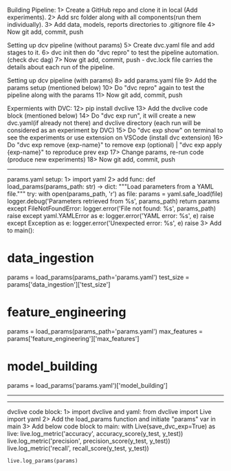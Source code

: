 Building Pipeline:
1> Create a GitHub repo and clone it in local (Add experiments).
2> Add src folder along with all components(run them individually).
3> Add data, models, reports directories to .gitignore file
4> Now git add, commit, push

Setting up dcv pipeline (without params)
5> Create dvc.yaml file and add stages to it.
6> dvc init then do "dvc repro" to test the pipeline automation. (check dvc dag)
7> Now git add, commit, push - dvc.lock file carries the details about each run of the pipeline.

Setting up dcv pipeline (with params)
8> add params.yaml file
9> Add the params setup (mentioned below)
10> Do "dvc repro" again to test the pipeline along with the params
11> Now git add, commit, push

Expermients with DVC:
12> pip install dvclive
13> Add the dvclive code block (mentioned below)
14> Do "dvc exp run", it will create a new dvc.yaml(if already not there) and dvclive directory (each run will be considered as an experiment by DVC)
15> Do "dvc exp show" on terminal to see the experiments or use extension on VSCode (install dvc extension)
16> Do "dvc exp remove {exp-name}" to remove exp (optional) | "dvc exp apply {exp-name}" to reproduce prev exp
17> Change params, re-run code (produce new experiments)
18> Now git add, commit, push










-------------------------------------------------------------------------------

params.yaml setup:
1> import yaml
2> add func:
def load_params(params_path: str) -> dict:
    """Load parameters from a YAML file."""
    try:
        with open(params_path, 'r') as file:
            params = yaml.safe_load(file)
        logger.debug('Parameters retrieved from %s', params_path)
        return params
    except FileNotFoundError:
        logger.error('File not found: %s', params_path)
        raise
    except yaml.YAMLError as e:
        logger.error('YAML error: %s', e)
        raise
    except Exception as e:
        logger.error('Unexpected error: %s', e)
        raise
3> Add to main():

# data_ingestion
params = load_params(params_path='params.yaml')
test_size = params['data_ingestion']['test_size']

# feature_engineering
params = load_params(params_path='params.yaml')
max_features = params['feature_engineering']['max_features']

# model_building
params = load_params('params.yaml')['model_building']

-------------------------------------------------------------------------------

-------------------------------------------------------------------------------

dvclive code block:
1> import dvclive and yaml:
from dvclive import Live
import yaml
2> Add the load_params function and initiate "params" var in main
3> Add below code block to main:
with Live(save_dvc_exp=True) as live:
    live.log_metric('accuracy', accuracy_score(y_test, y_test))
    live.log_metric('precision', precision_score(y_test, y_test))
    live.log_metric('recall', recall_score(y_test, y_test))

    live.log_params(params)
